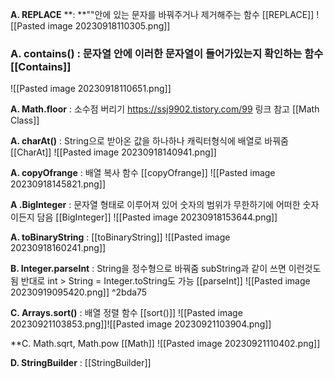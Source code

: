 **A. REPLACE** **:  **""안에 있는 문자를 바꿔주거나 제거해주는 함수 [[REPLACE]] ![[Pasted image 20230918110305.png]] 


### **A. contains()** : 문자열 안에 이러한 문자열이 들어가있는지 확인하는 함수 [[Contains]]
![[Pasted image 20230918110651.png]]
	

**A. Math.floor** :  소수점 버리기 https://ssj9902.tistory.com/99 링크 참고 [[Math Class]]


**A. charAt()** : String으로 받아온 값을 하나하나 캐릭터형식에 배열로 바꿔줌 [[CharAt]]
![[Pasted image 20230918140941.png]]

**A. copyOfrange** : 배열 복사 함수 [[copyOfrange]]
![[Pasted image 20230918145821.png]]

**A .BigInteger** : 문자열 형태로 이루어져 있어 숫자의 범위가 무한하기에 어떠한 숫자이든지 담음 [[BigInteger]]
![[Pasted image 20230918153644.png]]

**A. toBinaryString** :  [[toBinaryString]]
![[Pasted image 20230918160241.png]]


**B. Integer.parseInt** : String을 정수형으로 바꿔줌  subString과 같이 쓰면 이런것도 됨 
반대로 int > String = Integer.toString도 가능
[[parseInt]]
![[Pasted image 20230919095420.png]] ^2bda75


**C. Arrays.sort()** : 배열 정렬 함수  [[sort()]]
![[Pasted image 20230921103853.png]]![[Pasted image 20230921103904.png]]

**C. Math.sqrt, Math.pow [[Math]]
![[Pasted image 20230921110402.png]]

**D. StringBuilder** : [[StringBuilder]] 

